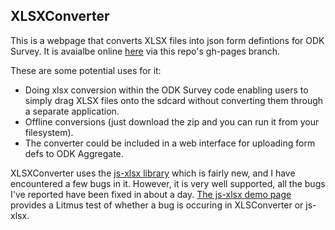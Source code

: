 XLSXConverter
-------------

This is a webpage that converts XLSX files into json form defintions for ODK Survey.
It is avaialbe online [here](http://uw-ictd.github.com/XLSConverter.js/) via this repo's gh-pages branch.

These are some potential uses for it:

- Doing xlsx conversion within the ODK Survey code enabling users to simply drag XLSX files onto the sdcard
without converting them through a separate application.
- Offline conversions (just download the zip and you can run it from your filesystem).
- The converter could be included in a web interface for uploading form defs to ODK Aggregate.

XLSXConverter uses the [js-xlsx library](https://github.com/Niggler/js-xlsx) which is fairly new,
and I have encountered a few bugs in it. However, it is very well supported,
all the bugs I've reported have been fixed in about a day.
[The js-xlsx demo page](http://niggler.github.com/js-xlsx/)
provides a Litmus test of whether a bug is occuring in XLSConverter or js-xlsx.
